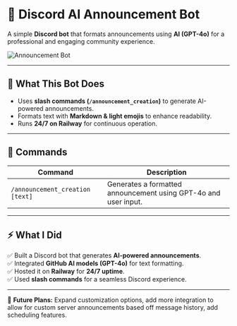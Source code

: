 # 📢 Discord AI Announcement Bot  

A simple **Discord bot** that formats announcements using **AI (GPT-4o)** for a professional and engaging community experience.

![Announcement Bot](announcement-logo.png)

---

## 🚀 What This Bot Does  
- Uses **slash commands (`/announcement_creation`)** to generate AI-powered announcements.  
- Formats text with **Markdown & light emojis** to enhance readability.  
- Runs **24/7 on Railway** for continuous operation.  

---

## 🎯 Commands  
| Command | Description |
|---------|-------------|
| `/announcement_creation [text]` | Generates a formatted announcement using GPT-4o and user input. |

---

## ⚡ What I Did  
✅ Built a Discord bot that generates **AI-powered announcements**.  
✅ Integrated **GitHub AI models (GPT-4o)** for text formatting.  
✅ Hosted it on **Railway** for **24/7 uptime**.  
✅ Used **slash commands** for a seamless Discord experience.  

---

📌 **Future Plans:** Expand customization options, add more integration to allow for custom server announcements based off message history, add scheduling features.  
